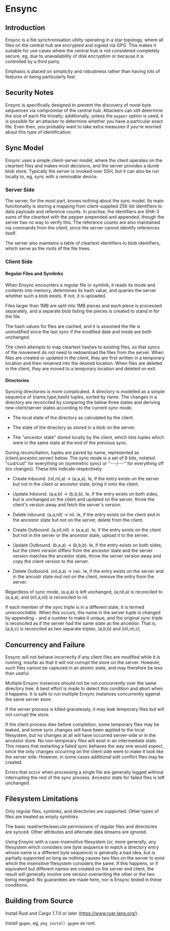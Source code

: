 Ensync
======

Introduction
------------

Ensync is a file synchronisation utility operating in a star topology, where
all files on the central hub are encrypted and signed via GPG. This makes it
suitable for use cases where the central hub is not considered completely
secure, eg, due to unavailability of disk encryption or because it is
controlled by a third party.

Emphasis is placed on simplicity and robustness rather than having lots of
features or being particularly fast.

Security Notes
--------------

Ensync is specifically designed to prevent the discovery of novel byte
sequences via compromise of the central hub. Attackers can still determine the
size of each file trivially; additionally, unless the `pepper` option is used,
it is possible for an attacker to determine whether you have a particular exact
file. Even then, you probably want to take extra measures if you're worried
about this type of identification.

Sync Model
----------

Ensync uses a simple client-server model, where the client operates on the
cleartext files and makes most decisions, and the server provides a dumb blob
store. Typically the server is invoked over SSH, but it can also be run locally
to, eg, sync with a removable device.

### Server Side

The server, for the most part, knows nothing about the sync model. Its main
functionality is storing a mapping from client-supplied 256-bit identifiers to
data payloads and reference counts. In practise, the identifiers are SHA-3 sums
of the cleartext with the pepper prepended and appended, though the server has
no way to verify this. The reference counts are also maintained via commands
from the client, since the server cannot identify references itself.

The server also maintains a table of cleartext identifiers to blob identifiers,
which serve as the roots of the file trees.

### Client Side

#### Regular Files and Symlinks

When Ensync encounters a regular file or symlink, it reads its mode and
contents into memory, determines its hash value, and queries the server whether
such a blob exists. If not, it is uploaded.

Files larger than 1MB are split into 1MB pieces and each piece is processed
separately, and a separate blob listing the pieces is created to stand in for
the file.

The hash values for files are cached, and it is assumed the file is unmodified
since the last sync if the modified date and mode are both unchanged.

The client attempts to map cleartext hashes to existing files, so that syncs of
file movement do not need to redownload the files from the server. When files
are created or updated in the client, they are first written in a temporary
location and then renamed into the desired location. When files are deleted in
the client, they are moved to a temporary location and deleted on exit.

#### Directories

Syncing directories is more complicated. A directory is modelled as a simple
sequence of (name,type,hash) tuples, sorted by name. The changes in a directory
are reconciled by comparing the below three states and deriving new
client/server states according to the current sync mode.

- The local state of the directory as calculated by the client.

- The state of the directory as stored in a blob on the server.

- The "ancestor state" stored locally by the client, which lists tuples which
  were in the same state at the end of the previous sync.

During reconciliation, tuples are paired by name, represented as
(client,ancestor,server) below. The sync mode is a set of 6 bits, notated
"cud/cud" for everything on (symmetric sync) or "---/---" for everything off
(no changes). These bits indicate respectively:

- Create Inbound. (nil,nil,a) -> (a,a,a). Ie, if the entry exists on the server
  but not in the client or ancestor state, bring it onto the client.

- Update Inbound. (a,a,b) -> (b,b,b). Ie, if the entry exists on both sides,
  but is unchanged on the client and updated on the server, throw the client's
  version away and fetch the server's version.

- Delete Inbound. (a,a,nil) -> nil. Ie, if the entry exists on the client and
  in the ancestor state but not on the server, delete from the client.

- Create Outbound. (a,nil,nil) -> (a,a,a). Ie, if the entry exists on the
  client but not in the server or the ancestor state, upload it to the server.

- Update Outbound. (b,a,a) -> (b,b,b). Ie, if the entry exists on both sides,
  but the client version differs from the ancestor state and the server version
  matches the ancestor state, throw the server version away and copy the client
  version to the server.

- Delete Outbound. (nil,a,a) -> nac. Ie, if the entry exists on the server and
  in the ancostr state mut not on the client, remove the entry from the server.

Regardless of sync mode, (a,a,a) is left unchanged, (a,nil,a) is reconciled to
(a,a,a), and (nil,a,nil) is reconciled to nil.

If each member of the sync triple is in a different state, it is termed
_unreconcilable_. When this occurs, the name in the server tuple is changed by
appending `~` and a number to make it unique, and the original sync triple is
reconciled as if the server had the same state as the ancestor. That is,
(a,b,c) is reconciled as two separate triples, (a,b,b) and (nil,nil,c).

Concurrency and Failure
-----------------------

Ensync will not behave incorrectly if any client files are modified while it is
running, insofar as that it will not corrupt the store on the server. However,
such files cannot be captured in an atomic state, and may therefore be less
than useful.

Multiple Ensync instances should not be run concurrently over the same
directory tree. A best effort is made to detect this condition and abort when
it happens. It is safe to run multiple Ensync instances concurrently against
the same server store.

If the server process is killed gracelessly, it may leak temporary files but
will not corrupt the store.

If the client process dies before completion, some temporary files may be
leaked, and some sync changes will have been applied to the local filesystem,
but no changes at all will have occurred server-side or in the ancestor store.
No non-temporary files will exist in an intermediate state. This means that
restarting a failed sync behaves the way one would expect, since the only
changes occurring on the client side were to make it look like the server side.
However, in some cases additional edit conflict files may be created.

Errors that occur when processing a single file are generally logged without
interrupting the rest of the sync process. Ancestor state for failed files is
left unchanged.

Filesystem Limitations
----------------------

Only regular files, symlinks, and directories are supported. Other types of
files are treated as empty symlinks.

The basic read/write/execute permissions of regular files and directories are
synced. Other attributes and alternate data streams are ignored.

Using Ensync with a case-insensitive filesystem (or, more generally, any
filesystem which considers one byte sequence to match a directory entry whose
name is a different byte sequence) is generally a bad idea, but is partially
supported so long as nothing causes two files on the server to exist which the
insensitive filesystem considers the same. If this happens, or if equivalent
but different names are created on the server and client, the result will
generally involve one version overwriting the other or the two being merged. No
guarantees are made here, nor is Ensync tested in these conditions.

Building from Source
--------------------

Install Rust and Cargo 1.7.0 or later (https://www.rust-lang.org/).

Install `gpgme`, eg, `pkg install gpgme` as root.
